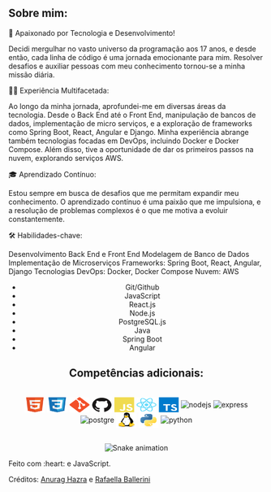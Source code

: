 <h2 align="left">Sobre mim:</h2>

<p align="left">
🚀 Apaixonado por Tecnologia e Desenvolvimento!

Decidi mergulhar no vasto universo da programação aos 17 anos, e desde então, cada linha de código é uma jornada emocionante para mim. Resolver desafios e auxiliar pessoas com meu conhecimento tornou-se a minha missão diária.

👨‍💻 Experiência Multifacetada:

Ao longo da minha jornada, aprofundei-me em diversas áreas da tecnologia. Desde o Back End até o Front End, manipulação de bancos de dados, implementação de micro serviços, e a exploração de frameworks como Spring Boot, React, Angular e Django. Minha experiência abrange também tecnologias focadas em DevOps, incluindo Docker e Docker Compose. Além disso, tive a oportunidade de dar os primeiros passos na nuvem, explorando serviços AWS.

🎓 Aprendizado Contínuo:

Estou sempre em busca de desafios que me permitam expandir meu conhecimento. O aprendizado contínuo é uma paixão que me impulsiona, e a resolução de problemas complexos é o que me motiva a evoluir constantemente.

🛠️ Habilidades-chave:

Desenvolvimento Back End e Front End
Modelagem de Banco de Dados
Implementação de Microserviços
Frameworks: Spring Boot, React, Angular, Django
Tecnologias DevOps: Docker, Docker Compose
Nuvem: AWS
</p>

<ul align="center">
<li align="center">Git/Github</li>
<li align="center">JavaScript</li>
<li align="center">React.js</li>
<li align="center">Node.js</li>
<li align="center">PostgreSQL.js</li>
<li align="center">Java</li>
<li align="center">Spring Boot</li>
<li align="center">Angular</li>
</ul>

<h2 align="center">Competências adicionais:</h2>
  
<div align="center"><br>
  <img align="center" alt="HTML" height="30" width="40" src="https://raw.githubusercontent.com/devicons/devicon/master/icons/html5/html5-original.svg">
  <img align="center" alt="CSS" height="30" width="40" src="https://raw.githubusercontent.com/devicons/devicon/master/icons/css3/css3-original.svg">
  <img align="center" alt="git" height="30" width="40" src="https://raw.githubusercontent.com/devicons/devicon/master/icons/git/git-original.svg">
  <img align="center" alt="github" height="30" width="40" src="https://raw.githubusercontent.com/devicons/devicon/master/icons/github/github-original.svg">
  <img align="center" alt="Js" height="30" width="40" src="https://raw.githubusercontent.com/devicons/devicon/master/icons/javascript/javascript-plain.svg">
  <img align="center" alt="React" height="30" width="40" src="https://raw.githubusercontent.com/devicons/devicon/master/icons/react/react-original.svg">
  <img align="center" alt="React" height="30" width="40" src="https://raw.githubusercontent.com/devicons/devicon/master/icons/typescript/typescript-original.svg">
  <img align="center" alt="nodejs" height="30" width="40" src="https://cdn.worldvectorlogo.com/logos/nodejs-icon.svg"> 
  <img align="center" alt="express" height="30" width="40" src="https://cdn.jsdelivr.net/gh/devicons/devicon/icons/express/express-original.svg" />
  <img align="center" alt="postgre" height="30" width="40"src="https://cdn.jsdelivr.net/gh/devicons/devicon/icons/postgresql/postgresql-original-wordmark.svg" />
  <img align="center" alt="linux" height="30" width="40" src="https://raw.githubusercontent.com/devicons/devicon/master/icons/linux/linux-original.svg">
 <img align="center" alt="python" height="30" width="40" src="https://raw.githubusercontent.com/devicons/devicon/master/icons/python/python-original.svg">
           <img align="center" alt="python" height="30" width="40" src="https://raw.githubusercontent.com/devicons/devicon/master/icons/java/java">
</div></br>  
  
<div align="center">
  
  ![Snake animation](https://github.com/danielbped/danielbped/blob/output/github-contribution-grid-snake.svg)
  
</div>

<div align="left">
  <p>Feito com :heart: e JavaScript.</p>
  <p>Créditos: <a href="https://github.com/anuraghazra/github-readme-stats">Anurag Hazra</a> e <a href="https://github.com/rafaballerini">Rafaella Ballerini</a></p>
</div>
